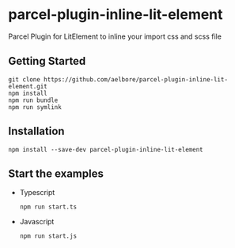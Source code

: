 # parcel-plugin-inline-lit-element
Parcel Plugin for LitElement to inline your import css and scss file

Getting Started
------------
  ```
  git clone https://github.com/aelbore/parcel-plugin-inline-lit-element.git
  npm install
  npm run bundle
  npm run symlink
  ```
 
Installation
------------
  ```
  npm install --save-dev parcel-plugin-inline-lit-element
  ```

## Start the examples
  * Typescript
    ```
    npm run start.ts
    ```
  * Javascript
    ```
    npm run start.js
    ```
  
